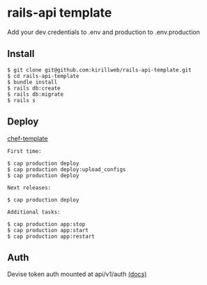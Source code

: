# rails-api template

Add your dev credentials to .env and production to .env.production

## Install
    $ git clone git@github.com:kirillweb/rails-api-template.git
    $ cd rails-api-template
    $ bundle install
    $ rails db:create
    $ rails db:migrate
    $ rails s
    
## Deploy

[chef-template](https://github.com/kirillweb/chef-template)

    First time:
    
    $ cap production deploy
    $ cap production deploy:upload_configs
    $ cap production deploy
    
    Next releases:
    
    $ cap production deploy
    
    Additional tasks:
    
    $ cap production app:stop
    $ cap production app:start
    $ cap production app:restart

## Auth
    
Devise token auth mounted at api/v1/auth [(docs)](https://github.com/lynndylanhurley/devise_token_auth#usage-tldr)
